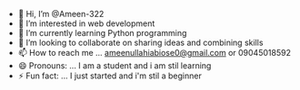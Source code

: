 - 👋 Hi, I’m @Ameen-322
- 👀 I’m interested in web development
- 🌱 I’m currently learning Python programming
- 💞️ I’m looking to collaborate on sharing ideas and combining skills
- 📫 How to reach me ... ameenullahiabiose0@gmail.com or 09045018592
- 😄 Pronouns: ... I am a student and i am stil learning
- ⚡ Fun fact: ... I just started and i'm stil a beginner


<!---
Ameen-322/Ameen-322 is a ✨ special ✨ repository because its `README.md` (this file) appears on your GitHub profile.
You can click the Preview link to take a look at your changes.
--->

